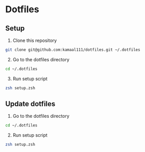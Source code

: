 # Dotfiles

## Setup

1. Clone this repository

```sh
git clone git@github.com:kamaal111/dotfiles.git ~/.dotfiles
```

2. Go to the dotfiles directory

```sh
cd ~/.dotfiles
```

3. Run setup script

```sh
zsh setup.zsh
```

## Update dotfiles

1. Go to the dotfiles directory

```sh
cd ~/.dotfiles
```

2. Run setup script

```sh
zsh setup.zsh
```
